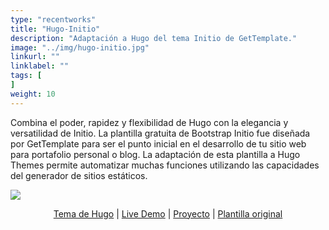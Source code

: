 ```yaml
---
type: "recentworks"
title: "Hugo-Initio"
description: "Adaptación a Hugo del tema Initio de GetTemplate."
image: "../img/hugo-initio.jpg"
linkurl: ""
linklabel: ""
tags: [ 
]
weight: 10
---
```


Combina el poder, rapidez y flexibilidad de Hugo con la elegancia y versatilidad de Initio. La plantilla gratuita de Bootstrap Initio fue diseñada por GetTemplate para ser el punto inicial en el desarrollo de tu sitio web para portafolio personal o blog. La adaptación de esta plantilla a Hugo Themes permite automatizar muchas funciones utilizando las capacidades del generador de sitios estáticos.

![](http://www.gettemplate.com/media/templates/2016/initio-large.jpg)

<center>
<a href="https://themes.gohugo.io/hugo-initio/" target="_blank">Tema de Hugo</a> |
<a href="http://miguelsimoni.xyz/hugo-initio-site" target="_blank">Live Demo</a> |
<a href="https://github.com/miguelsimoni/hugo-initio" target="_blank">Proyecto</a> |
<a href="http://www.gettemplate.com/info/initio/" target="_blank">Plantilla original</a>
</center>
